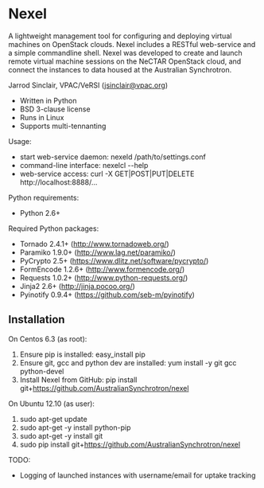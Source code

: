 Nexel
=====

A lightweight management tool for configuring and deploying virtual machines on OpenStack clouds.
Nexel includes a RESTful web-service and a simple commandline shell. Nexel was developed to create and launch remote virtual
machine sessions on the NeCTAR OpenStack cloud, and connect the instances to data housed at the
Australian Synchrotron.

Jarrod Sinclair, VPAC/VeRSI
(jsinclair@vpac.org)

- Written in Python
- BSD 3-clause license
- Runs in Linux
- Supports multi-tennanting

Usage:

- start web-service daemon: nexeld /path/to/settings.conf
- command-line interface: nexelcl --help
- web-service access: curl -X GET|POST|PUT|DELETE http://localhost:8888/...

Python requirements:

- Python 2.6+

Required Python packages:

- Tornado 2.4.1+ (http://www.tornadoweb.org/)
- Paramiko 1.9.0+ (http://www.lag.net/paramiko/)
- PyCrypto 2.5+ (https://www.dlitz.net/software/pycrypto/)
- FormEncode 1.2.6+ (http://www.formencode.org/)
- Requests 1.0.2+ (http://www.python-requests.org/)
- Jinja2 2.6+ (http://jinja.pocoo.org/)
- Pyinotify 0.9.4+ (https://github.com/seb-m/pyinotify)

Installation
------------

On Centos 6.3 (as root):

1. Ensure pip is installed: easy_install pip
2. Ensure git, gcc and python dev are installed: yum install -y git gcc python-devel
3. Install Nexel from GitHub: pip install git+https://github.com/AustralianSynchrotron/nexel

On Ubuntu 12.10 (as user):

1. sudo apt-get update
2. sudo apt-get -y install python-pip
3. sudo apt-get -y install git
4. sudo pip install git+https://github.com/AustralianSynchrotron/nexel

TODO:

- Logging of launched instances with username/email for uptake tracking
